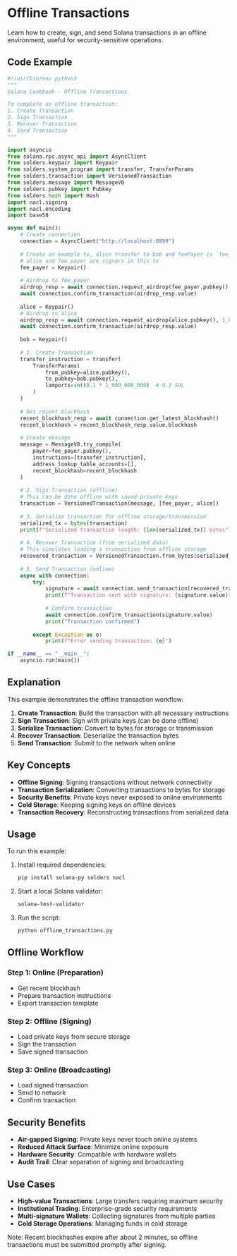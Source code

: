 # Offline Transactions

Learn how to create, sign, and send Solana transactions in an offline environment, useful for security-sensitive operations.

## Code Example

```python
#!/usr/bin/env python3
"""
Solana Cookbook - Offline Transactions

To complete an offline transaction:
1. Create Transaction
2. Sign Transaction  
3. Recover Transaction
4. Send Transaction
"""

import asyncio
from solana.rpc.async_api import AsyncClient
from solders.keypair import Keypair
from solders.system_program import transfer, TransferParams
from solders.transaction import VersionedTransaction
from solders.message import MessageV0
from solders.pubkey import Pubkey
from solders.hash import Hash
import nacl.signing
import nacl.encoding
import base58

async def main():
    # Create connection
    connection = AsyncClient("http://localhost:8899")
    
    # Create an example tx, alice transfer to bob and feePayer is `fee_payer`
    # alice and fee_payer are signers in this tx
    fee_payer = Keypair()
    
    # Airdrop to fee_payer
    airdrop_resp = await connection.request_airdrop(fee_payer.pubkey(), 1_000_000_000)
    await connection.confirm_transaction(airdrop_resp.value)
    
    alice = Keypair()
    # Airdrop to alice
    airdrop_resp = await connection.request_airdrop(alice.pubkey(), 1_000_000_000)
    await connection.confirm_transaction(airdrop_resp.value)
    
    bob = Keypair()
    
    # 1. Create Transaction
    transfer_instruction = transfer(
        TransferParams(
            from_pubkey=alice.pubkey(),
            to_pubkey=bob.pubkey(),
            lamports=int(0.1 * 1_000_000_000)  # 0.1 SOL
        )
    )
    
    # Get recent blockhash
    recent_blockhash_resp = await connection.get_latest_blockhash()
    recent_blockhash = recent_blockhash_resp.value.blockhash
    
    # Create message
    message = MessageV0.try_compile(
        payer=fee_payer.pubkey(),
        instructions=[transfer_instruction],
        address_lookup_table_accounts=[],
        recent_blockhash=recent_blockhash
    )
    
    # 2. Sign Transaction (offline)
    # This can be done offline with saved private keys
    transaction = VersionedTransaction(message, [fee_payer, alice])
    
    # 3. Serialize transaction for offline storage/transmission
    serialized_tx = bytes(transaction)
    print(f"Serialized transaction length: {len(serialized_tx)} bytes")
    
    # 4. Recover Transaction (from serialized data)
    # This simulates loading a transaction from offline storage
    recovered_transaction = VersionedTransaction.from_bytes(serialized_tx)
    
    # 5. Send Transaction (online)
    async with connection:
        try:
            signature = await connection.send_transaction(recovered_transaction)
            print(f"Transaction sent with signature: {signature.value}")
            
            # Confirm transaction
            await connection.confirm_transaction(signature.value)
            print("Transaction confirmed")
            
        except Exception as e:
            print(f"Error sending transaction: {e}")

if __name__ == "__main__":
    asyncio.run(main())
```

## Explanation

This example demonstrates the offline transaction workflow:

1. **Create Transaction**: Build the transaction with all necessary instructions
2. **Sign Transaction**: Sign with private keys (can be done offline)
3. **Serialize Transaction**: Convert to bytes for storage or transmission
4. **Recover Transaction**: Deserialize the transaction bytes
5. **Send Transaction**: Submit to the network when online

## Key Concepts

- **Offline Signing**: Signing transactions without network connectivity
- **Transaction Serialization**: Converting transactions to bytes for storage
- **Security Benefits**: Private keys never exposed to online environments
- **Cold Storage**: Keeping signing keys on offline devices
- **Transaction Recovery**: Reconstructing transactions from serialized data

## Usage

To run this example:

1. Install required dependencies:
   ```bash
   pip install solana-py solders nacl
   ```

2. Start a local Solana validator:
   ```bash
   solana-test-validator
   ```

3. Run the script:
   ```bash
   python offline_transactions.py
   ```

## Offline Workflow

### Step 1: Online (Preparation)
- Get recent blockhash
- Prepare transaction instructions
- Export transaction template

### Step 2: Offline (Signing)
- Load private keys from secure storage
- Sign the transaction
- Save signed transaction

### Step 3: Online (Broadcasting)
- Load signed transaction
- Send to network
- Confirm transaction

## Security Benefits

- **Air-gapped Signing**: Private keys never touch online systems
- **Reduced Attack Surface**: Minimize online exposure
- **Hardware Security**: Compatible with hardware wallets
- **Audit Trail**: Clear separation of signing and broadcasting

## Use Cases

- **High-value Transactions**: Large transfers requiring maximum security
- **Institutional Trading**: Enterprise-grade security requirements
- **Multi-signature Wallets**: Collecting signatures from multiple parties
- **Cold Storage Operations**: Managing funds in cold storage

Note: Recent blockhashes expire after about 2 minutes, so offline transactions must be submitted promptly after signing.